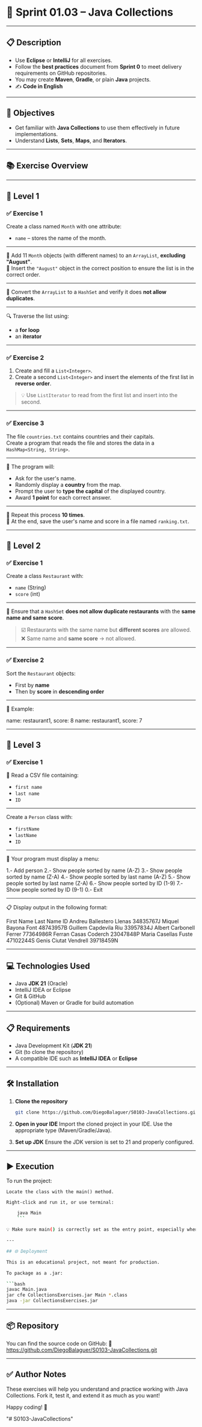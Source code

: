 # 🎯 Sprint 01.03 – Java Collections

---

## 📋 Description

- Use **Eclipse** or **IntelliJ** for all exercises.
- Follow the **best practices** document from **Sprint 0** to meet delivery requirements on GitHub repositories.
- You may create **Maven**, **Gradle**, or plain **Java** projects.
- ✍️ **Code in English**

---

## 🎯 Objectives

- Get familiar with **Java Collections** to use them effectively in future implementations.
- Understand **Lists**, **Sets**, **Maps**, and **Iterators**.

---

## 📚 Exercise Overview

---

## 🧩 Level 1

### ✅ Exercise 1

Create a class named `Month` with one attribute:
- `name` – stores the name of the month.

---

🔹 Add 11 `Month` objects (with different names) to an `ArrayList`, **excluding "August"**.  
🔹 Insert the `"August"` object in the correct position to ensure the list is in the correct order.

---

🔁 Convert the `ArrayList` to a `HashSet` and verify it does **not allow duplicates**.

---

🔍 Traverse the list using:
- a **for loop**
- an **iterator**

---

### ✅ Exercise 2

1. Create and fill a `List<Integer>`.
2. Create a second `List<Integer>` and insert the elements of the first list in **reverse order**.

> 💡 Use `ListIterator` to read from the first list and insert into the second.

---

### ✅ Exercise 3

The file `countries.txt` contains countries and their capitals.  
Create a program that reads the file and stores the data in a `HashMap<String, String>`.

---

👤 The program will:  
- Ask for the user's name.  
- Randomly display a **country** from the map.  
- Prompt the user to **type the capital** of the displayed country.  
- Award **1 point** for each correct answer.

---

🔁 Repeat this process **10 times**.  
📝 At the end, save the user's name and score in a file named `ranking.txt`.

---

## 🧩 Level 2

### ✅ Exercise 1

Create a class `Restaurant` with:
- `name` (String)
- `score` (int)

---

🔐 Ensure that a `HashSet` **does not allow duplicate restaurants** with the **same name and same score**.

> ☑️ Restaurants with the same name but **different scores** are allowed.  
> ❌ Same name and **same score** → not allowed.

---

### ✅ Exercise 2

Sort the `Restaurant` objects:
- First by **name**
- Then by **score** in **descending order**

---

📌 Example:

name: restaurant1, score: 8
name: restaurant1, score: 7


---

## 🧩 Level 3

### ✅ Exercise 1

📄 Read a CSV file containing:
- `first name`
- `last name`
- `ID`

---

Create a `Person` class with:
- `firstName`
- `lastName`
- `ID`

---

📑 Your program must display a menu:

1.- Add person
2.- Show people sorted by name (A-Z)
3.- Show people sorted by name (Z-A)
4.- Show people sorted by last name (A-Z)
5.- Show people sorted by last name (Z-A)
6.- Show people sorted by ID (1-9)
7.- Show people sorted by ID (9-1)
0.- Exit


---

📋 Display output in the following format:

First Name Last Name ID
Andreu Ballestero Llenas 34835767J
Miquel Bayona Font 48743957B
Guillem Capdevila Riu 33957834J
Albert Carbonell Ferrer 77364986R
Ferran Casas Coderch 23047848P
Maria Casellas Fuste 47102244S
Genis Ciutat Vendrell 39718459N


---

## 💻 Technologies Used

- Java **JDK 21** (Oracle)
- IntelliJ IDEA or Eclipse
- Git & GitHub
- (Optional) Maven or Gradle for build automation

---

## 📋 Requirements

- Java Development Kit (**JDK 21**)
- Git (to clone the repository)
- A compatible IDE such as **IntelliJ IDEA** or **Eclipse**

---

## 🛠️ Installation

1. **Clone the repository**  
   ```bash
   git clone https://github.com/DiegoBalaguer/S0103-JavaCollections.git
   ```

2. **Open in your IDE**
    Import the cloned project in your IDE. Use the appropriate type (Maven/Gradle/Java).

3. **Set up JDK**
    Ensure the JDK version is set to 21 and properly configured.

---

## ▶️ Execution


To run the project:

    Locate the class with the main() method.

    Right-click and run it, or use terminal:
```bash
    java Main
	```

💡 Make sure main() is correctly set as the entry point, especially when using build tools.

---

## 🌐 Deployment

This is an educational project, not meant for production.

To package as a .jar:

```bash
javac Main.java  
jar cfe CollectionsExercises.jar Main *.class  
java -jar CollectionsExercises.jar
```

---

## 📦 Repository

You can find the source code on GitHub:
🔗 https://github.com/DiegoBalaguer/S0103-JavaCollections.git

---

## ✅ Author Notes

These exercises will help you understand and practice working with Java Collections.
Fork it, test it, and extend it as much as you want!

Happy coding! 🚀

"# S0103-JavaCollections" 
